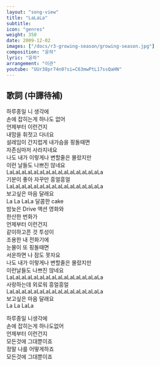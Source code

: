 ```yaml
---
layout: "song-view"
title: "LaLaLa"
subtitle:
icon: "genres"
weight: 350
date: 2009-12-02
images: ["/docs/r3-growing-season/growing-season.jpg"]
composition: "윤하"
lyric: "윤하"
arrangement: "이관"
youtube: "UUr38pr74n0?si=C63mwPtL17ssQaHN"
---
```


## 歌詞 (中譯待補)

하루종일 니 생각에  
손에 잡히는게 하나도 없어  
언제부터 이런건지  
내맘을 휘젓고 다녀요  
설레임이 간지럽게 내가슴을 핑돌때면  
자존심마저 사라지네요  
나도 내가 이렇게나 변할줄은 몰랐지만  
이런 날들도 나쁘진 않네요  
LaLaLaLaLaLaLaLaLaLaLaLaLaLaLaLa  
기분이 좋아 자꾸만 흥얼흥얼  
LaLaLaLaLaLaLaLaLaLaLaLaLaLaLaLa  
보고싶은 마음 달래요  
La La LaLa 달콤한 cake  
밤늦은 Drive 액션 영화와  
한산한 번화가  
언제부터 이런건지  
같이하고픈 것 투성이  
조용한 내 전화기에  
눈물이 또 핑돌때면  
서운하면 나 잠도 못자요  
나도 내가 이렇게나 변할줄은 몰랐지만  
이런날들도 나쁘진 않네요  
LaLaLaLaLaLaLaLaLaLaLaLaLaLaLaLa  
사랑하는데 외로워 흥얼흥얼  
LaLaLaLaLaLaLaLaLaLaLaLaLaLaLaLa  
보고싶은 마음 달래요  
La La LaLa  

하루종일 니생각에  
손에 잡히는게 하나도없어  
언제부터 이런건지  
모든것에 그대뿐이죠  
정말 나를 어떻게하죠  
모든것에 그대뿐이죠  
